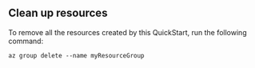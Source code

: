 ## Clean up resources

To remove all the resources created by this QuickStart, run the following command:

```azurecli
az group delete --name myResourceGroup
```